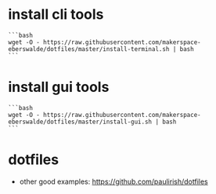 # install cli tools
    
    ```bash
    wget -O - https://raw.githubusercontent.com/makerspace-eberswalde/dotfiles/master/install-terminal.sh | bash
    ```

# install gui tools
    
    ```bash
    wget -O - https://raw.githubusercontent.com/makerspace-eberswalde/dotfiles/master/install-gui.sh | bash
    ```

# dotfiles
 * other good examples: https://github.com/paulirish/dotfiles

